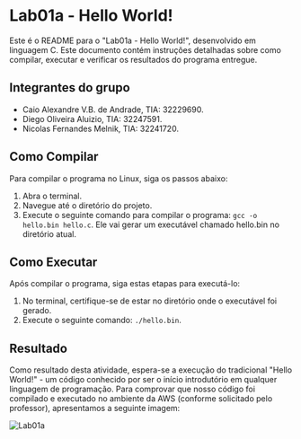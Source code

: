 # Lab01a - Hello World!

Este é o README para o "Lab01a - Hello World!", desenvolvido em linguagem C. Este documento contém instruções detalhadas sobre como compilar, executar e verificar os resultados do programa entregue.

## Integrantes do grupo 
- Caio Alexandre V.B. de Andrade, TIA: 32229690.
- Diego Oliveira Aluizio, TIA: 32247591.
- Nicolas Fernandes Melnik, TIA: 32241720.

## Como Compilar

Para compilar o programa no Linux, siga os passos abaixo:
1. Abra o terminal.
2. Navegue até o diretório do projeto.
3. Execute o seguinte comando para compilar o programa: `gcc -o hello.bin hello.c`. Ele vai gerar um executável chamado hello.bin no diretório atual.

## Como Executar

Após compilar o programa, siga estas etapas para executá-lo:
1. No terminal, certifique-se de estar no diretório onde o executável foi gerado.
2. Execute o seguinte comando: `./hello.bin`.

## Resultado
Como resultado desta atividade, espera-se a execução do tradicional "Hello World!" - um código conhecido por ser o início introdutório em qualquer linguagem de programação. Para comprovar que nosso código foi compilado e executado no ambiente da AWS (conforme solicitado pelo professor), apresentamos a seguinte imagem:

![Lab01a](https://github.com/nicolasmelnik/Laboratorios-SO/assets/117850844/453b323c-07ce-47cd-9fc1-bb588eb3ae4d)
